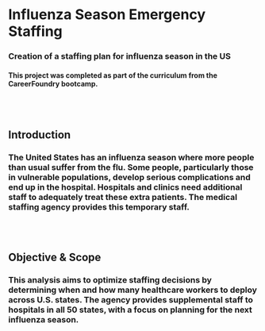 # Influenza Season Emergency Staffing
### Creation of a staffing plan for influenza season in the US
#### This project was completed as part of the curriculum from the CareerFoundry bootcamp.

<br><br>

## Introduction
### The United States has an influenza season where more people than usual suffer from the flu. Some people, particularly those in vulnerable populations, develop serious complications and end up in the hospital. Hospitals and clinics need additional staff to adequately treat these extra patients. The medical staffing agency provides this temporary staff.

<br><br>

## Objective & Scope
### This analysis aims to optimize staffing decisions by determining when and how many healthcare workers to deploy across U.S. states. The agency provides supplemental staff to hospitals in all 50 states, with a focus on planning for the next influenza season.


